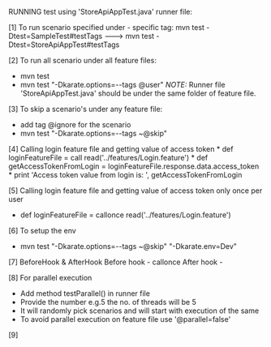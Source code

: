 RUNNING test using 'StoreApiAppTest.java' runner file:

[1] To run scenario specified under - specific tag:
mvn test -Dtest=SampleTest#testTags
---> mvn test -Dtest=StoreApiAppTest#testTags

[2] To run all scenario under all feature files:
- mvn test
- mvn test "-Dkarate.options=--tags @user"
*NOTE:* Runner file 'StoreApiAppTest.java' should be under the same folder of feature file.

[3] To skip a scenario's under any feature file:
- add tag @ignore for the scenario
- mvn test "-Dkarate.options=--tags ~@skip"

[4] Calling login feature file and getting value of access token
    * def loginFeatureFile = call read('../features/Login.feature')
    * def getAccessTokenFromLogin = loginFeatureFile.response.data.access_token
    * print 'Access token value from login is: ', getAccessTokenFromLogin

[5] Calling login feature file and getting value of access token only once per user
* def loginFeatureFile = callonce read('../features/Login.feature')

[6] To setup the env
- mvn test "-Dkarate.options=--tags ~@skip" "-Dkarate.env=Dev"

[7] BeforeHook & AfterHook
Before hook - callonce
After hook - 

[8] For parallel execution
 - Add method testParallel() in runner file
 - Provide the number e.g.5 the no. of threads will be 5
 - It will randomly pick scenarios and will start with execution of the same
 - To avoid parallel execution on feature file use '@parallel=false'

[9] 